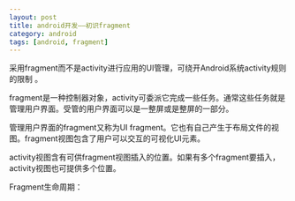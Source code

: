 ```yaml
---
layout: post
title: android开发——初识fragment
category: android
tags: [android, fragment]
---
```


采用fragment而不是activity进行应用的UI管理，可绕开Android系统activity规则的限制 。

fragment是一种控制器对象，activity可委派它完成一些任务。通常这些任务就是管理用户界面。受管的用户界面可以是一整屏或是整屏的一部分。

 管理用户界面的fragment又称为UI fragment。它也有自己产生于布局文件的视图。fragment视图包含了用户可以交互的可视化UI元素。

 activity视图含有可供fragment视图插入的位置。如果有多个fragment要插入，activity视图也可提供多个位置。

 Fragment生命周期：